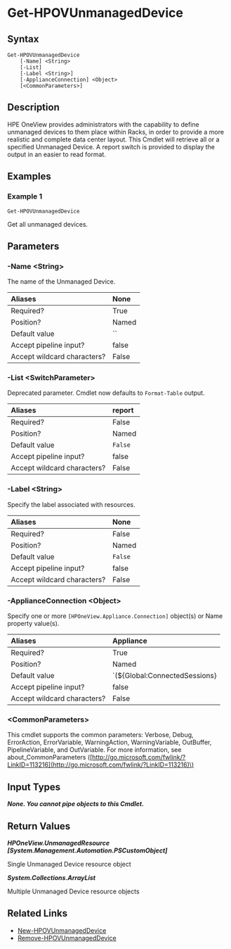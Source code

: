 ﻿---
description: Get Unmanaged Devices.
---

# Get-HPOVUnmanagedDevice

## Syntax

```text
Get-HPOVUnmanagedDevice
    [-Name] <String>
    [-List]
    [-Label <String>]
    [-ApplianceConnection] <Object>
    [<CommonParameters>]
```

## Description

HPE OneView provides administrators with the capability to define unmanaged devices to them place within Racks, in order to provide a more realistic and complete data center layout.  This Cmdlet will retrieve all or a specified Unmanaged Device.  A report switch is provided to display the output in an easier to read format.

## Examples

###  Example 1 

```text
Get-HPOVUnmanagedDevice
```

Get all unmanaged devices.

## Parameters

### -Name &lt;String&gt;

The name of the Unmanaged Device.

| Aliases | None |
| :--- | :--- |
| Required? | True |
| Position? | Named |
| Default value | `` |
| Accept pipeline input? | false |
| Accept wildcard characters? | False |

### -List &lt;SwitchParameter&gt;

Deprecated parameter.  Cmdlet now defaults to `Format-Table` output.

| Aliases | report |
| :--- | :--- |
| Required? | False |
| Position? | Named |
| Default value | `False` |
| Accept pipeline input? | false |
| Accept wildcard characters? | False |

### -Label &lt;String&gt;

Specify the label associated with resources.

| Aliases | None |
| :--- | :--- |
| Required? | False |
| Position? | Named |
| Default value | `False` |
| Accept pipeline input? | false |
| Accept wildcard characters? | False |

### -ApplianceConnection &lt;Object&gt;

Specify one or more `[HPOneView.Appliance.Connection]` object(s) or Name property value(s).

| Aliases | Appliance |
| :--- | :--- |
| Required? | True |
| Position? | Named |
| Default value | `(${Global:ConnectedSessions} | ? Default)` |
| Accept pipeline input? | false |
| Accept wildcard characters? | False |

### &lt;CommonParameters&gt;

This cmdlet supports the common parameters: Verbose, Debug, ErrorAction, ErrorVariable, WarningAction, WarningVariable, OutBuffer, PipelineVariable, and OutVariable. For more information, see about\_CommonParameters \([http://go.microsoft.com/fwlink/?LinkID=113216](http://go.microsoft.com/fwlink/?LinkID=113216)\)

## Input Types

_**None.  You cannot pipe objects to this Cmdlet.**_

## Return Values

_**HPOneView.UnmanagedResource [System.Management.Automation.PSCustomObject]**_

Single Unmanaged Device resource object

_**System.Collections.ArrayList**_

Multiple Unmanaged Device resource objects

## Related Links

* [New-HPOVUnmanagedDevice](new-hpovunmanageddevice.md)
* [Remove-HPOVUnmanagedDevice](remove-hpovunmanageddevice.md)
